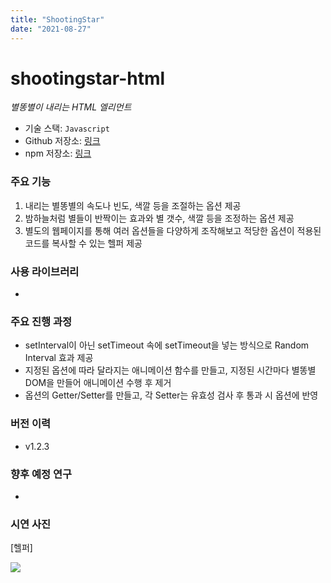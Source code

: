 ```yaml
---
title: "ShootingStar"
date: "2021-08-27"
---
```


# shootingstar-html

_별똥별이 내리는 HTML 엘리먼트_

- 기술 스택: `Javascript`
- Github 저장소: [링크](https://github.com/bvv8808/shootingstar-html)
- npm 저장소: [링크](https://www.npmjs.com/package/@hyeonwoo/shootingstar-html)

### 주요 기능

1. 내리는 별똥별의 속도나 빈도, 색깔 등을 조절하는 옵션 제공
2. 밤하늘처럼 별들이 반짝이는 효과와 별 갯수, 색깔 등을 조정하는 옵션 제공
3. 별도의 웹페이지를 통해 여러 옵션들을 다양하게 조작해보고 적당한 옵션이 적용된 코드를 복사할 수 있는 헬퍼 제공

### 사용 라이브러리

-

### 주요 진행 과정

- setInterval이 아닌 setTimeout 속에 setTimeout을 넣는 방식으로 Random Interval 효과 제공
- 지정된 옵션에 따라 달라지는 애니메이션 함수를 만들고, 지정된 시간마다 별똥별DOM을 만들어 애니메이션 수행 후 제거
- 옵션의 Getter/Setter를 만들고, 각 Setter는 유효성 검사 후 통과 시 옵션에 반영

### 버전 이력

- v1.2.3

### 향후 예정 연구

-

### 시연 사진

<figcaption> [헬퍼] </figcaption>

![](/projectImgs/shootingstar-html/helper.png)
